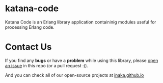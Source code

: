 # katana-code

Katana Code is an Erlang library application containinig modules useful for processing Erlang code.

# Contact Us

If you find any **bugs** or have a **problem** while using this library, please
[open an issue](https://github.com/inaka/katana-code/issues/new) in this repo
(or a pull request :)).

And you can check all of our open-source projects at
[inaka.github.io](http://inaka.github.io)

